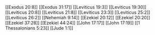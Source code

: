 [[Exodus 20:8]]
[[Exodus 31:17]]
[[Leviticus 19:3]]
[[Leviticus 19:30]]
[[Leviticus 20:8]]
[[Leviticus 21:8]]
[[Leviticus 23:3]]
[[Leviticus 25:2]]
[[Leviticus 26:2]]
[[Nehemiah 9:14]]
[[Ezekiel 20:12]]
[[Ezekiel 20:20]]
[[Ezekiel 37:28]]
[[Ezekiel 44:24]]
[[John 17:17]]
[[John 17:19]]
[[1 Thessalonians 5:23]]
[[Jude 1:1]]
